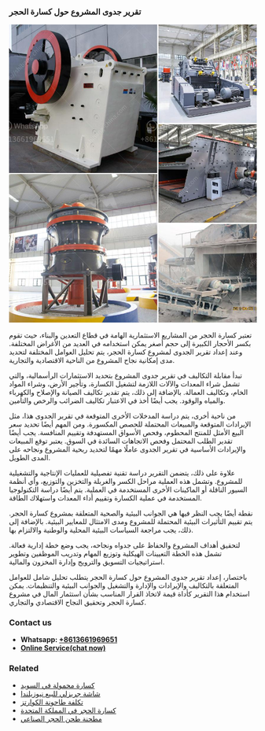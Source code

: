 <h3>تقرير جدوى المشروع حول كسارة الحجر</h3><img src='1701850706.jpg' alt=''><p>تعتبر كسارة الحجر من المشاريع الاستثمارية الهامة في قطاع التعدين والبناء، حيث تقوم بكسر الأحجار الكبيرة إلى حجم أصغر يمكن استخدامه في العديد من الأغراض المختلفة. وعند إعداد تقرير الجدوى لمشروع كسارة الحجر، يتم تحليل العوامل المختلفة لتحديد مدى إمكانية نجاح المشروع من الناحية الاقتصادية والتجارية.</p><p>تبدأ مقابلة التكاليف في تقرير جدوى المشروع بتحديد الاستثمارات الرأسمالية، والتي تشمل شراء المعدات والآلات اللازمة لتشغيل الكسارة، وتأجير الأرض، وشراء المواد الخام، وتكاليف العمالة. بالإضافة إلى ذلك، يتم تقدير تكاليف الصيانة والإصلاح والكهرباء والمياه والوقود. يجب أيضًا أخذ في الاعتبار تكاليف الضرائب والرخص والتأمين.</p><p>من ناحية أخرى، يتم دراسة المدخلات الأخرى المتوقعة في تقرير الجدوى هذا، مثل الإيرادات المتوقعة والمبيعات المحتملة للحصص المكسورة. ومن المهم أيضًا تحديد سعر البيع الأمثل للمنتج المحطوم، وفحص الأسواق المستهدفة وتقييم المنافسة. يجب أيضًا تقدير الطلب المحتمل وفحص الاتجاهات السائدة في السوق. يعتبر توقع المبيعات والإيرادات الأساسية في تقرير الجدوى عاملًا مهمًا لتحديد ربحية المشروع ونجاحه على المدى الطويل.</p><p>علاوة على ذلك، يتضمن التقرير دراسة تقنية تفصيلية للعمليات الإنتاجية والتشغيلية للمشروع. وتشمل هذه العملية مراحل الكسر والغربلة والتخزين والتوزيع، وأي أنظمة السيور الناقلة أو الماكينات الأخرى المستخدمة في العملية. يتم أيضًا دراسة التكنولوجيا المستخدمة في عملية الكسارة وتقييم أداء المعدات واستهلاك الطاقة.</p><p>نقطة أيضًا يجب النظر فيها هي الجوانب البيئية والصحية المتعلقة بمشروع كسارة الحجر. يتم تقييم التأثيرات البيئية المحتملة للمشروع ومدى الامتثال للمعايير البيئية. بالإضافة إلى ذلك، يجب مراجعة السياسات البيئية المحلية والوطنية والالتزام بها.</p><p>لتحقيق أهداف المشروع والحفاظ على جدواه ونجاحه، يجب وضع خطة إدارية فعالة. تشمل هذه الخطة التعيينات الهيكلية وتوزيع المهام وتدريب الموظفين وتطوير استراتيجيات التسويق والترويج وإدارة المخزون والمالية.</p><p>باختصار، إعداد تقرير جدوى المشروع حول كسارة الحجر يتطلب تحليل شامل للعوامل المتعلقة بالتكاليف والإيرادات والإدارة والتشغيل والجوانب البيئية والتنظيمات. يمكن استخدام هذا التقرير كأداة قيمة لاتخاذ القرار المناسب بشأن استثمار المال في مشروع كسارة الحجر وتحقيق النجاح الاقتصادي والتجاري.</p><h3>Contact us</h3><ul><li><strong>Whatsapp:&nbsp;<a href="https://wa.me/8613661969651">+8613661969651</a></strong></li><li><a href="https://swt.shibang-china.com/?git&amp;zhl&amp;تقرير جدوى المشروع حول كسارة الحجر"><strong>Online Service(chat now)</strong></a></li></ul><h3>Related</h3><ul><li><a href='كسارة محمولة في السويد.md'>كسارة محمولة في السويد</a></li><li><a href='شاشة جريزلي للبيع نيوزيلندا.md'>شاشة جريزلي للبيع نيوزيلندا</a></li><li><a href='تكلفة طاحونة الكوارتز.md'>تكلفة طاحونة الكوارتز</a></li><li><a href='كسارة الحجر في المملكة المتحدة.md'>كسارة الحجر في المملكة المتحدة</a></li><li><a href='مطحنة طحن الحجر الصناعي.md'>مطحنة طحن الحجر الصناعي</a></li></ul>